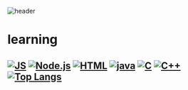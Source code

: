 ![header](https://capsule-render.vercel.app/api?type=Waving&color=auto&text=welcome! )

# learning
[![JS](https://img.shields.io/badge/JavaScript-F7DF1E?style=flat-square&logo=JavaScript&logoColor=black)](github.com/Joowon0220/TODO-List) [![Node.js](https://img.shields.io/badge/Node.js-339933?style=flat-square&logo=Node.js&logoColor=white)](github.com/Joowon0220/TODO-List) [![HTML](https://img.shields.io/badge/HTML-E34F26?style=flat-square&logo=HTML5&logoColor=white)](github.com/Joowon0220/TODO-List) 
[![java](https://img.shields.io/badge/Java-007396?style=flat-square&logo=Java&logoColor=white)](github.com/Joowon0220/TODO-List) [![C](https://img.shields.io/badge/C-A8B9CC?style=flat-square&logo=C&logoColor=white)](github.com/Joowon0220/TODO-List) [![C++](https://img.shields.io/badge/C++-00599C?style=flat-square&logo=C%2B%2B&logoColor=white)](github.com/Joowon0220/TODO-List)
<br>
[![Top Langs](https://github-readme-stats.vercel.app/api/top-langs/?username=anuraghazra&layout=compact)](https://github.com/anuraghazra/github-readme-stats) 
---





<!--
**sbs1621/sbs1621** is a ✨ _special_ ✨ repository because its `README.md` (this file) appears on your GitHub profile.

Here are some ideas to get you started:

- 🔭 I’m currently working on ...
- 🌱 I’m currently learning ...
- 👯 I’m looking to collaborate on ...
- 🤔 I’m looking for help with ...
- 💬 Ask me about ...
- 📫 How to reach me: ...
- 😄 Pronouns: ...
- ⚡ Fun fact: ...
-->
